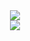 <div align='center'>
  <img src = https://user-images.githubusercontent.com/102373019/204921199-3eb0de9e-1585-46fe-a000-01715dab1fbf.png>
<div align="center">
  <img src = https://user-images.githubusercontent.com/102373019/204921312-417448c5-2d38-4506-b20d-1f564117ad2e.png>
</div>
